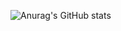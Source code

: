 ![Anurag's GitHub stats](https://github-readme-stats.vercel.app/api?username=osgneb8359&show_icons=true&theme=radical)
